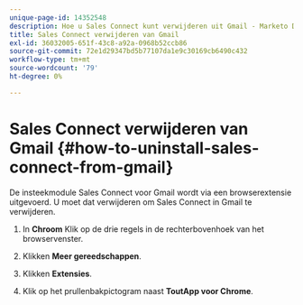 ```yaml
---
unique-page-id: 14352548
description: Hoe u Sales Connect kunt verwijderen uit Gmail - Marketo Docs - Productdocumentatie
title: Sales Connect verwijderen van Gmail
exl-id: 36032005-651f-43c8-a92a-0968b52ccb86
source-git-commit: 72e1d29347bd5b77107da1e9c30169cb6490c432
workflow-type: tm+mt
source-wordcount: '79'
ht-degree: 0%

---
```


# Sales Connect verwijderen van Gmail {#how-to-uninstall-sales-connect-from-gmail}

De insteekmodule Sales Connect voor Gmail wordt via een browserextensie uitgevoerd. U moet dat verwijderen om Sales Connect in Gmail te verwijderen.

1. In **Chroom** Klik op de drie regels in de rechterbovenhoek van het browservenster.

1. Klikken **Meer gereedschappen**.

1. Klikken **Extensies**.

1. Klik op het prullenbakpictogram naast **ToutApp voor Chrome**.
